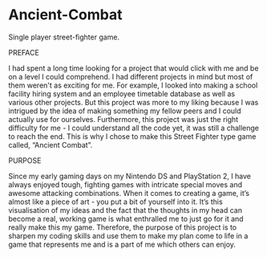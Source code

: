 # Ancient-Combat
Single player street-fighter game. 

PREFACE

I had spent a long time looking for a project that would click with me and be on a level I could comprehend. I had different projects in mind but most of them weren't as exciting for me. For example, I looked into making a school facility hiring system and an employee timetable database as well as various other projects. But this project was more to my liking because I was intrigued by the idea of making something my fellow peers and I could actually use for ourselves. Furthermore, this project was just the right difficulty for me - I could understand all the code yet, it was still a challenge to reach the end. This is why I chose to make this Street Fighter type game called, “Ancient Combat”.

PURPOSE

Since my early gaming days on my Nintendo DS and PlayStation 2, I have always enjoyed tough, fighting games with intricate special moves and awesome attacking combinations. When it comes to creating a game, it’s almost like a piece of art - you put a bit of yourself into it. It’s this visualisation of my ideas and the fact that the thoughts in my head can become a real, working game is what enthralled me to just go for it and really make this my game. Therefore, the purpose of this project is to sharpen my coding skills and use them to make my plan come to life in a game that represents me and is a part of me which others can enjoy.
